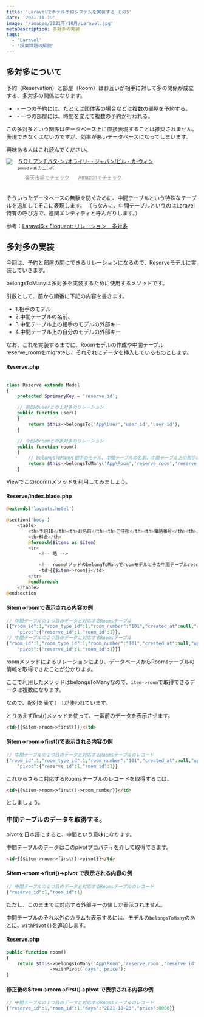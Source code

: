 ```yaml
---
title: 'Laravelでホテル予約システムを実装する その5'
date: '2021-11-19'
image: '/images/2021年/10月/Laravel.jpg'
metaDescription: 多対多の実装
tags:
  - 'Laravel'
  - '授業課題の解説'
---
```


## 多対多について

予約（Reservation）と部屋（Room）はお互いが相手に対して多の関係が成立する、<bold>多対多</bold>の関係になります。
- ・一つの予約には、たとえば団体客の場合などは複数の部屋を予約する。
- ・一つの部屋には、時間を変えて複数の予約が行われる。

この多対多という関係はデータベース上に直接表現することは推奨されません。表現できなくはないのですが、効率が悪いデータベースになってしまいます。

興味ある人はこれ読んでください。
<div class="kaerebalink-box" style="text-align:left;padding-bottom:20px;font-size:small;zoom: 1;overflow: hidden;"><div class="kaerebalink-image" style="float:left;margin:0 15px 10px 0;"><a href="https://hb.afl.rakuten.co.jp/hgc/g0000019.bsg2d228.g0000019.bsg2eb1d/kaereba_main_20211014000743716?pc=https%3A%2F%2Fproduct.rakuten.co.jp%2Fproduct%2F-%2F155d07bf69f979c71f1b91bcb99d241a%2F&m=http%3A%2F%2Fm.product.rakuten.co.jp%2Fproduct%2F155d07bf69f979c71f1b91bcb99d241a%2F" target="_blank" rel="nofollow" ><img src="https://thumbnail.image.rakuten.co.jp/ran/img/2001/0009/784/873/115/894/20010009784873115894_1.jpg?_ex=320x320" style="border: none;" /></a></div><div class="kaerebalink-info" style="line-height:120%;zoom: 1;overflow: hidden;"><div class="kaerebalink-name" style="margin-bottom:10px;line-height:120%"><a href="https://hb.afl.rakuten.co.jp/hgc/g0000019.bsg2d228.g0000019.bsg2eb1d/kaereba_main_20211014000743716?pc=https%3A%2F%2Fproduct.rakuten.co.jp%2Fproduct%2F-%2F155d07bf69f979c71f1b91bcb99d241a%2F&m=http%3A%2F%2Fm.product.rakuten.co.jp%2Fproduct%2F155d07bf69f979c71f1b91bcb99d241a%2F" target="_blank" rel="nofollow" >ＳＱＬアンチパタ-ン   /オライリ-・ジャパン/ビル・カ-ウィン</a><div class="kaerebalink-powered-date" style="font-size:8pt;margin-top:5px;font-family:verdana;line-height:120%">posted with <a href="https://kaereba.com" rel="nofollow" target="_blank">カエレバ</a></div></div><div class="kaerebalink-detail" style="margin-bottom:5px;"></div><div class="kaerebalink-link1" style="margin-top:10px;opacity: .50;filter: alpha(opacity=50);-ms-filter: "alpha(opacity=50)";-khtml-opacity: .50;-moz-opacity: .50;"><div class="shoplinkrakuten" style="display:inline;margin-right:5px;background: url('//img.yomereba.com/kl.gif') 0 -50px no-repeat;padding: 2px 0 2px 18px;white-space: nowrap;"><a href="https://hb.afl.rakuten.co.jp/hgc/g0000019.bsg2d228.g0000019.bsg2eb1d/kaereba_main_20211014000743716?pc=https%3A%2F%2Fproduct.rakuten.co.jp%2Fproduct%2F-%2F155d07bf69f979c71f1b91bcb99d241a%2F&m=http%3A%2F%2Fm.product.rakuten.co.jp%2Fproduct%2F155d07bf69f979c71f1b91bcb99d241a%2F" target="_blank" rel="nofollow" >楽天市場でチェック</a></div><div class="shoplinkamazon" style="display:inline;margin-right:5px;background: url('//img.yomereba.com/kl.gif') 0 0 no-repeat;padding: 2px 0 2px 18px;white-space: nowrap;"><a href="https://www.amazon.co.jp/gp/search?keywords=sql%E3%82%A2%E3%83%B3%E3%83%81%E3%83%91%E3%82%BF%E3%83%BC%E3%83%B3&__mk_ja_JP=%E3%82%AB%E3%82%BF%E3%82%AB%E3%83%8A&tag=blogtukki-22" target="_blank" rel="nofollow" >Amazonでチェック</a></div></div></div><div class="booklink-footer" style="clear: left"></div></div>


そういったデータベースの無駄を防ぐために、<red><bold>中間テーブル</bold></red>という特殊なテーブルを追加してそこに表現します。
（ちなみに、中間テーブルというのはLaravel特有の呼び方で、<bold>連関エンティティ</bold>と呼んだりします。）


参考：[Laravel6.x Eloquent: リレーション　多対多](https://readouble.com/laravel/6.x/ja/eloquent-relationships.html#many-to-many)


## 多対多の実装

今回は、予約と部屋の間にできるリレーションになるので、Reserveモデルに実装していきます。

<red><bold>belongsToMany</bold></red>は多対多を実装するために使用するメソッドです。

引数として、前から順番に下記の内容を書きます。

- 1.相手のモデル
- 2.中間テーブルの名前、
- 3.中間テーブル上の相手のモデルの外部キー
- 4.中間テーブル上の自分のモデルの外部キー

なお、これを実装するまでに、<bold>Roomモデルの作成や中間テーブルreserve_roomをmigrateし、それぞれにデータを挿入しているもの</bold>とします。


#### Reserve.php
```php

class Reserve extends Model
{
    protected $primaryKey = 'reserve_id';

    // 前回のuserとの１対多のリレーション
    public function user()
    {
        return $this->belongsTo('App\User','user_id','user_id');
    }

    // 今回のroomとの多対多のリレーション
    public function room()
    {
        // belongsToMany(相手のモデル、中間テーブルの名前、中間テーブル上の相手のモデルの外部キー、中間テーブル上の自分のモデルの外部キー)
        return $this->belongsToMany('App\Room','reserve_room','reserve_id','room_id')
    }
```

Viewでこのroom()メソッドを利用してみましょう。

#### Reserve/index.blade.php
```php
@extends('layouts.hotel')

@section('body')
    <table>
        <th>予約ID</th><th>お名前</th><th>ご住所</th><th>電話番号</th><th>人数</th><th>チェックイン日</th><th>チェックアウト日</th>
        <th>料金</th>
        @foreach($items as $item)
        <tr>
            <!-- 略 -->

            <!-- roomメソッドのbelongToManyでroomモデルとその中間テーブルreserve_roomテーブルにアクセス  -->
            <td>{{$item->room}}</td>
        </tr>
        @endforeach
    </table>
@endsection

```
#### $item->roomで表示される内容の例
```php
// 中間テーブルの１つ目のデータと対応するRoomsテーブル
[{"room_id":1,"room_type_id":1,"room_number":"101","created_at":null,"updated_at":null,
    "pivot":{"reserve_id":1,"room_id":1}},
// 中間テーブルの２つ目のデータと対応するRoomsテーブル
{"room_id":1,"room_type_id":1,"room_number":"101","created_at":null,"updated_at":null,
    "pivot":{"reserve_id":1,"room_id":1}}]
```

roomメソッドによるリレーションにより、データベースからRoomsテーブルの情報を取得できたことが分かります。

ここで利用したメソッドはbelongsTo<bold>Many</bold>なので、<code>item->room</code>で取得できるデータは<bold>複数</bold>になります。

なので、配列を表す<code>[　]</code>が使われています。

とりあえず<red>first()メソッド</red>を使って、一番前のデータを表示させます。

```html
<td>{{$item->room->first()}}</td>
```
#### $item->room->first()で表示される内容の例
```php
// 中間テーブルの１つ目のデータと対応するRoomsテーブルのレコード
{"room_id":1,"room_type_id":1,"room_number":"101","created_at":null,"updated_at":null,
    "pivot":{"reserve_id":1,"room_id":1}}
```

これからさらに対応するRoomsテーブルのレコードを取得するには、

```html
<td>{{$item->room->first()->room_number}}</td>
```

としましょう。

### 中間テーブルのデータを取得する。
<red>pivot</red>を日本語にすると、<bold>中間</bold>という意味になります。

中間テーブルのデータはこのpivotプロパティを介して取得できます。

```html
<td>{{$item->room->first()->pivot}}</td>
```
#### $item->room->first()->pivot で表示される内容の例
```php
// 中間テーブルの１つ目のデータと対応するRoomsテーブルのレコード
{"reserve_id":1,"room_id":1}
```

ただし、このままでは対応する外部キーの値しか表示されません。

中間テーブルのそれ以外のカラムも表示するには、モデルの<code>belongsToMany</code>のあとに、<code>withPivot()</code>を追加します。

#### Reserve.php
```php
public function room()
{
    return $this->belongsToMany('App\Room','reserve_room','reserve_id','room_id')
                ->withPivot('days','price');
}
```
#### 修正後の$item->room->first()->pivot で表示される内容の例
```php
// 中間テーブルの１つ目のデータと対応するRoomsテーブルのレコード
{"reserve_id":1,"room_id":1,"days":"2021-10-23","price":8000}}
```
